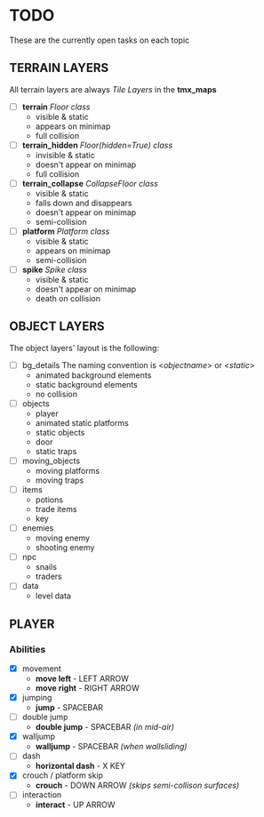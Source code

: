 # TODO
These are the currently open tasks on each topic

## TERRAIN LAYERS
All terrain layers are always *Tile Layers* in the **tmx_maps**
- [ ] **terrain**           *Floor class*
    - visible & static
    - appears on minimap
    - full collision
- [ ] **terrain_hidden**    *Floor(hidden=True) class*
    - invisible & static
    - doesn't appear on minimap
    - full collision
- [ ] **terrain_collapse**  *CollapseFloor class*
    - visible & static
    - falls down and disappears
    - doesn't appear on minimap
    - semi-collision
- [ ] **platform**          *Platform class*
    - visible & static
    - appears on minimap
    - semi-collision
- [ ] **spike**             *Spike class*
    - visible & static
    - doesn't appear on minimap
    - death on collision

## OBJECT LAYERS
The object layers' layout is the following:
- [ ] bg_details
The naming convention is \<*objectname*> or \<*static*>
    - animated background elements
    - static background elements
    - no collision
- [ ] objects
    - player
    - animated static platforms
    - static objects
    - door
    - static traps
- [ ] moving_objects
    - moving platforms
    - moving traps
- [ ] items
    - potions
    - trade items
    - key
- [ ] enemies
    - moving enemy
    - shooting enemy
- [ ] npc
    - snails
    - traders
- [ ] data
    - level data

## PLAYER
### Abilities
- [x] movement
    - **move left** - LEFT ARROW
    - **move right** - RIGHT ARROW
- [x] jumping
    - **jump** - SPACEBAR
- [ ] double jump
    - **double jump** - SPACEBAR *(in mid-air)*
- [x] walljump
    - **walljump** - SPACEBAR *(when wallsliding)*
- [ ] dash
    - **horizontal dash** - X KEY
- [x] crouch / platform skip
    - **crouch** - DOWN ARROW *(skips semi-collison surfaces)*
- [ ] interaction
    - **interact** - UP ARROW
